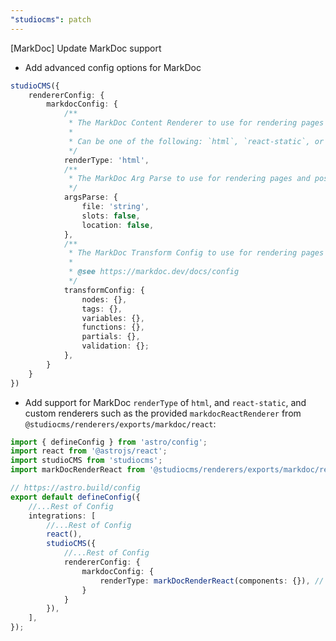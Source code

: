 ```yaml
---
"studiocms": patch
---
```


[MarkDoc] Update MarkDoc support

- Add advanced config options for MarkDoc

```ts
studioCMS({
    rendererConfig: {
        markdocConfig: {
            /**
             * The MarkDoc Content Renderer to use for rendering pages and posts
             *
             * Can be one of the following: `html`, `react-static`, or a custom renderer
             */
            renderType: 'html',
            /**
             * The MarkDoc Arg Parse to use for rendering pages and posts
             */
            argsParse: {
                file: 'string',
                slots: false,
                location: false,
            },
            /**
             * The MarkDoc Transform Config to use for rendering pages and posts
             *
             * @see https://markdoc.dev/docs/config
             */
            transformConfig: {
                nodes: {},
                tags: {},
                variables: {},
                functions: {},
                partials: {},
                validation: {};
            },
        }
    }
})
```

- Add support for MarkDoc `renderType` of `html`, and `react-static`, and custom renderers such as the provided `markdocReactRenderer` from `@studiocms/renderers/exports/markdoc/react`:

```ts
import { defineConfig } from 'astro/config';
import react from '@astrojs/react';
import studioCMS from 'studiocms';
import markDocRenderReact from '@studiocms/renderers/exports/markdoc/react';

// https://astro.build/config
export default defineConfig({
	//...Rest of Config
	integrations: [
        //...Rest of Config
		react(),
		studioCMS({
            //...Rest of Config
            rendererConfig: {
                markdocConfig: {
                    renderType: markDocRenderReact(components: {}), // Also applies to users with a `studiocms.config.mjs` file.
                }
            }
        }),
	],
});
```